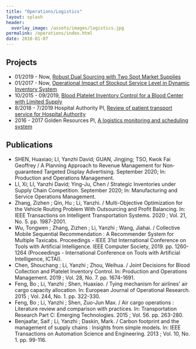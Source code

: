 ```yaml
---
title: "Operations/Logistics"
layout: splash
header:
  overlay_image: /assets/images/logistics.jpg
permalink: /operations/index.html
date: 2018-01-07
---
```


## Projects

- 01/2019 - Now, [Robust Dual Sourcing with Two Spot Market Supplies]({{'/projects/robust-dual-sourcing-with-two-spot-market-supplies/'|relative_url}})
- 01/2017 - Now, [Operational Impact of Stockout Service Level in Dynamic Inventory System]({{'/projects/operational-impact-of-stockout-service-level-in-dynamic-inventory-system/'|relative_url}})
- 10/2015 - 09/2019, [Blood Platelet Inventory Control for a Blood Center with Limited Supply]({{'/projects/blood-platelet-inventory-control-for-a-blood-center-with-limited-supply/'|relative_url}})
- 8/2018 - 7/2019 Hospital Authority PI, [Review of patient transport service for Hospital Authority]({{'/projects/review-of-patient-transport-service-for-hospital-authority/'|relative_url}})
- 2016 - 2017 Golden Resources PI, [A logistics monitoring and scheduling system]({{'/projects/grds/'|relative_url}})

## Publications

- SHEN, Huaxiao; LI, Yanzhi David; GUAN, Jingjing; TSO, Kwok Fai Geoffrey / A Planning Approach to Revenue Management for Non-guaranteed Targeted Display Advertising. September 2020; In: Production and Operations Management.
- LI, Xi; LI, Yanzhi David; Ying-Ju, Chen / Strategic Inventories under Supply Chain Competition. September 2020; In: Manufacturing and Service Operations Management.
- Zhang, Zizhen ; Qin, Hu ; Li, Yanzhi. / Multi-Objective Optimization for the Vehicle Routing Problem With Outsourcing and Profit Balancing. In: IEEE Transactions on Intelligent Transportation Systems. 2020 ; Vol. 21, No. 5. pp. 1987-2001.
- Wu, Tongwen ; Zhang, Zizhen ; Li, Yanzhi ; Wang, Jiahai. / Collective Mobile Sequential Recommendation : A Recommender System for Multiple Taxicabs. Proceedings - IEEE 31st International Conference on Tools with Artificial Intelligence. IEEE Computer Society, 2019. pp. 1260-1264 (Proceedings - International Conference on Tools with Artificial Intelligence, ICTAI).
- Chen, Shouchang ; Li, Yanzhi ; Zhou, Weihua. / Joint Decisions for Blood Collection and Platelet Inventory Control. In: Production and Operations Management. 2019 ; Vol. 28, No. 7. pp. 1674-1691.
- Feng, Bo ; Li, Yanzhi ; Shen, Huaxiao. / Tying mechanism for airlines' air cargo capacity allocation. In: European Journal of Operational Research. 2015 ; Vol. 244, No. 1. pp. 322-330.
- Feng, Bo ; Li, Yanzhi ; Shen, Zuo-Jun Max. / Air cargo operations : Literature review and comparison with practices. In: Transportation Research Part C: Emerging Technologies. 2015 ; Vol. 56. pp. 263-280.
- Benjaafar, Saif ; Li, Yanzhi ; Daskin, Mark. / Carbon footprint and the management of supply chains : Insights from simple models. In: IEEE Transactions on Automation Science and Engineering. 2013 ; Vol. 10, No. 1. pp. 99-116.
